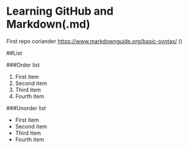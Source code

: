 # Learning GitHub and Markdown(.md)
First repo coriander
https://www.markdownguide.org/basic-syntax/ ()

##List

###Order list
1. First item
2. Second item
3. Third item
4. Fourth item

###Unorder list
- First item
- Second item
- Third item
- Fourth item
